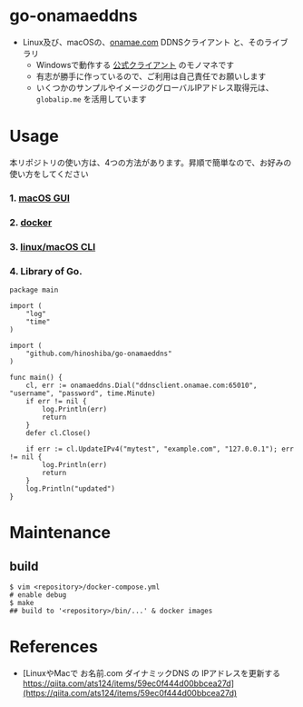 go-onamaeddns
===

* Linux及び、macOSの、[onamae.com](https://help.onamae.com/answer/7920) DDNSクライアント と、そのライブラリ
	* Windowsで動作する [公式クライアント](https://help.onamae.com/answer/7920) のモノマネです
	* 有志が勝手に作っているので、ご利用は自己責任でお願いします
	* いくつかのサンプルやイメージのグローバルIPアドレス取得元は、`globalip.me` を活用しています

# Usage

本リポジトリの使い方は、4つの方法があります。昇順で簡単なので、お好みの使い方をしてください  

### 1. [macOS GUI](./usage-macOSgui.md)
### 2. [docker](./usage-docker.md)
### 3. [linux/macOS CLI](./usage-cli.md)
### 4. Library of Go.

```
package main

import (
	"log"
	"time"
)

import (
	"github.com/hinoshiba/go-onamaeddns"
)

func main() {
	cl, err := onamaeddns.Dial("ddnsclient.onamae.com:65010", "username", "password", time.Minute)
	if err != nil {
		log.Println(err)
		return
	}
	defer cl.Close()

	if err := cl.UpdateIPv4("mytest", "example.com", "127.0.0.1"); err != nil {
		log.Println(err)
		return
	}
	log.Println("updated")
}
```


# Maintenance

## build

```
$ vim <repository>/docker-compose.yml
# enable debug
$ make
## build to '<repository>/bin/...' & docker images
```


# References

* [LinuxやMacで お名前.com ダイナミックDNS の IPアドレスを更新する https://qiita.com/ats124/items/59ec0f444d00bbcea27d](https://qiita.com/ats124/items/59ec0f444d00bbcea27d)
